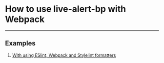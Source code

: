 # How to use live-alert-bp with Webpack 

---

## Examples

1. [With using ESlint, Webpack and Stylelint formatters](https://github.com/Yuriy-Svetlov/live-alert-bp/tree/master/documentation/examples/webpack/1)
